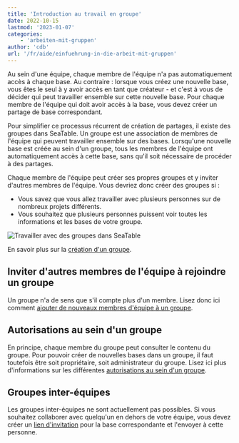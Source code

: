 ```yaml
---
title: 'Introduction au travail en groupe'
date: 2022-10-15
lastmod: '2023-01-07'
categories:
    - 'arbeiten-mit-gruppen'
author: 'cdb'
url: '/fr/aide/einfuehrung-in-die-arbeit-mit-gruppen'
---
```


Au sein d'une équipe, chaque membre de l'équipe n'a pas automatiquement accès à chaque base. Au contraire : lorsque vous créez une nouvelle base, vous êtes le seul à y avoir accès en tant que créateur - et c'est à vous de décider qui peut travailler ensemble sur cette nouvelle base. Pour chaque membre de l'équipe qui doit avoir accès à la base, vous devez créer un partage de base correspondant.

Pour simplifier ce processus récurrent de création de partages, il existe des groupes dans SeaTable. Un groupe est une association de membres de l'équipe qui peuvent travailler ensemble sur des bases. Lorsqu'une nouvelle base est créée au sein d'un groupe, tous les membres de l'équipe ont automatiquement accès à cette base, sans qu'il soit nécessaire de procéder à des partages.

Chaque membre de l'équipe peut créer ses propres groupes et y inviter d'autres membres de l'équipe. Vous devriez donc créer des groupes si :

- Vous savez que vous allez travailler avec plusieurs personnes sur de nombreux projets différents.
- Vous souhaitez que plusieurs personnes puissent voir toutes les informations et les bases de votre groupe.

![Travailler avec des groupes dans SeaTable](https://seatable.io/wp-content/uploads/2022/10/arbeiten-mit-gruppen.png)

En savoir plus sur la [création d'un groupe](https://seatable.io/fr/docs/arbeiten-mit-gruppen/eine-neue-gruppe-anlegen/).

## Inviter d'autres membres de l'équipe à rejoindre un groupe

Un groupe n'a de sens que s'il compte plus d'un membre. Lisez donc ici comment [ajouter de nouveaux membres d'équipe à un groupe](https://seatable.io/fr/docs/gruppenmitglieder-und-berechtigungen/ein-teammitglied-einer-gruppe-hinzufuegen/).

## Autorisations au sein d'un groupe

En principe, chaque membre du groupe peut consulter le contenu du groupe. Pour pouvoir créer de nouvelles bases dans un groupe, il faut toutefois être soit propriétaire, soit administrateur du groupe. Lisez ici plus d'informations sur les différentes [autorisations au sein d'un groupe](https://seatable.io/fr/docs/gruppenmitglieder-und-berechtigungen/gruppenmitglieder-und-ihre-berechtigungen/).

## Groupes inter-équipes

Les groupes inter-équipes ne sont actuellement pas possibles. Si vous souhaitez collaborer avec quelqu'un en dehors de votre équipe, vous devez créer un [lien d'invitation](https://seatable.io/fr/docs/freigabelinks/einladungs-link-erklaert/) pour la base correspondante et l'envoyer à cette personne.
